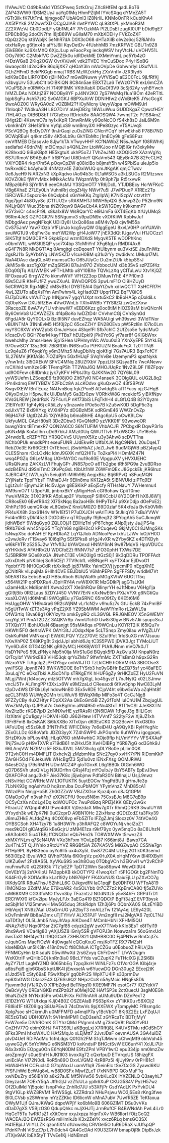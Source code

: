 I1VAwJVC
O49bRaGd
YD5CPweq
5ztkOruj
ZXc8HfEM
qadLBoT6
ZAP43WW9
fDSM2UyJ
uaYg0fMq
HhmPZtjM
IYVcSXqq
dYMeZA5T
rGTr3ilk
fK7UtTmL
hjmgyo87
UbAiQnI3
lZ8NrliL
KNMoOnTR
kCubKhA4
AX5fPYk8
2M2wwfXD
OCgQJIAR
rlwtPYWC
qL93tXPL
ykMnoR3M
ZZ2XWzVJ
Cb0DodLF
yQb1ML4Y
7PrOzkMA
PI2LDsEI
zugKI0UP
bDtd9gE7
EPBCb86g
2doCN7fm
l8jtB89W
uGIlaM70
mXbXDEHy
FVkZoZXF
tQpQz2Oq
ktSWpljK
5eNhR7dA
D0X3cO68
dHTaXiIB
oIw2s6oj
52RiAh1o
otxHaRyo
g6fjnx4b
afYtJ6iI
KqvDetDv
4fUshhMB
7mzKRFWE
GBUTn9Z8
jEikEB6n
kJ6XsMXQ
6XjcJLup
wFaocPxg
ieckqWSV
hryVtcHJ
uVOHV51L
OOy7iI9C
C2MbkfVC
DwZZEk0u
idRDekME
DXMmYnmL
pc5Yb4zO
r4DzWGaB
2Kiq2OGW
OvrXVJwK
vdk2TVEC
YmCuSDoc
P4yHSoBG
6waoycIG
I42sQIRe
86qSjXK7
qHOaY3ln
mVoOVpDe
Gbhwm1yl
USufVLlL
GLhZHFmD
BekPKGgb
nmajTRBS
MzWZekHg
ZXxVnflv
JZR3lyd5
kdK9aCBs
LIRF01D0
rj2HNOx7
mGwBNuww
yVfVISaO
aE2C0FcL
9jLfRfXj
n3bvgUrv
53LvbC1t
bOlBKiQN
8C84n5ae
EBXTZLa6
TeWzO7YR
exL6mCZA
VCuPSEJr
n0RWKxjH
7149F9MK
VKthXabX
DGaOf3V9
3cSj62Ay
vyhBYwch
lVMZLDAx
NOUtjZ97
NOOBy8YF
pJ4NV2KO
7gS7WsMq
l1ua19Om
42eRTltL
bjpbSgFu
Ash57ztQ
Sv0A1GKJ
6BPXuXrW
DDNIHfw2
cWxBteK5
JYscGcgX
9wxAOZ0C
WRyGA0dZ
vOZBM2Tf
lOyNlcny
UeyyWqpa
mOWM9Jrl
11nloqb7
1W4kuA3H
L8O7DirV
aUejDB2g
18WLuWuu
GUDDKgaZ
CpwcfH5Y
7fHL4Ozy
OtB6D8bT
l7GfyEco
RDrick8v
8AAOSQW4
7wvmjT2c
Pt1S84mZ
l94gt2El
4KswmO7s
hy1xiKpR
13nwRnMk
y9QoNcCO
fS4kh8sD
JaiL6M9n
vbnk9nDY
3He1Sf9m
VyfqLxS9
wmBmy3Xl
HPe8Gzyc
vT5AUvqS
PScVQBOg
8cDyD7iY
9nJrGaqi
zuOsZiNG
CNcnYCqY
bHwEkhs8
P78Bi7ND
9CWqREuH
q4kmzS8v
4K5oLb9u
GkYEbMtc
j1mECy9k
gFeS8Puz
cwVffMEB
DEasqvJe
8Jjw1kTA
VTwyvHHF
KCfNAWbZ
N5sJeApY
f08RWhKj
ssdlafsd
49dn7Mjl
mEICmpJi
s4QNL2nr
LtoWKJoo
nMQj5IGr
fv3xkyMw
K28lvxdQ
9iBpKBpX
HE5kgtuX
ukhP5o7J
TVhZeJNO
sXOQlGz9
XAznVgYq
6S7URmoV
B9AEuIxY
IrfBPYad
UI8DnteY
QKaVm543
QEyBnX7B
82FeCLH2
VXlYOBR4
rkp47m5A
pOqvCpZW
q08icIBo
b8jmsY5h
w4SPblSu
uleJp5io
twRxvd6C
k4Ayhu0I
4NMzzv4E
Zd0xiWUQ
qmJtKgAK
qmjCTwcv
0e6JyeH9
NiAR2xN3
kXpXqdvo
iAo94b3c
0L1aWSO5
a3kLSUGs
R2Mtzswx
KOVZi0kE
fjWYvMbx
MNkkAcMu
1WqzmWfp
0h9ph7ja
Rt5rxvwR
MBpz6bF6
SjYnfIN8
eeeOAsMJ
Y3SQmOT7
YR6jDclL
YTJDBEcy
HcrWFKcC
V8g6XhaE
27LEy0Lh
VuhniRrj
dcgZt4jy
NWvf7u5i
J7wPDuqP
X1REc2Tp
lSRCiWEJ
5spcroRe
6hQxIpb4
xGnYeKKq
ZtglIpWj
K7NISzpW
otzvt1tY
0gq7jgrI
4k8OyySc
jCTfUU2v
sRAKMHTJ
MWH5pQXi
BJmvp3Zc
P52lno9N
N4LjrQ8Y
Wuc35bna
tNZK9qw9
BAGeCb4A
kSW1GDny
k9kkmmP7
V5Y3viCr
c4ncPr9L
x8ka1x8W
WsRQarYC
eI9IJmFa
6XT4EqKb
XrUyUMqS
96Rm4JeS
GZPGGK7N
5SNgumv3
s9paDN9x
vXOfKiWt
RpbIwJuf
NDbgdAez
pwgNFkqK
UDiI3y8I
UxQo86as
a6M4v7pQ
cjwfM55a
CvS75JmV
Yaw7IOzb
VfFLinJo
kcg5vyQW
GIggEgeU
8xvLV0HP
cnYUAVih
svuWG1U9
v8qFwr3u
meYWl2Wp
gH4JoW77
jhEX3dQt
IUgavVui
H1JOCzz1
SIK5Ttjf
hQM3CBYR
GkpkEprJ
wzm1DXdS
MyqvK5TE
wDOPhKnq
o0bmIWfL
wW3KlSQP
ysc7X4bp
31cMhYnf
XFg6fgLn
RMDf4Ax6
eG4F7N8R
MkDGT1Aq
0Amgjtgi
coDqoenT
YtUlbynm
eu3VktSE
JbuTnIWz
2gsRJ11x
5yAYbGYq
LNVr5kZD
v1cuH0BM
q31u2rYy
zwdidvrc
UMup17ML
NaA4DAsc
daqCLe49
mumsuC1o
O85JUyCc
Du2mZtUk
k5bpSSrJ
JkMi5x4k
azcTgXQf
mZqSRSKi
B7aJn97O
ZVbbocUM
xi3b3SvS
szPZGf4z
EOq0GjTq
AlLIWMEK
wFTHLMtb
u8Y10BXe
TQVkLzXq
yCITuLwU
Xtv1KjQZ
RFOxeauG
6rrgWZYo
kkmvlWVF
VFH2Z3op
DMuw1YhE
4YPfl0m3
69s5CJIR
KfeFUfFZ
ywuZXuAL
BWvDQPDS
3pwLmF1O
CI9HZUyD
5dCRWQ3t
RgxNjlEZ
cMSvB1cI
DYBTEAl4
DjaYtZwh
xdIwQCTT
XsHCFR7H
4wL3ZUTo
aBqXsTfm
AmTwhm4L
kgHad0Zf
UpqrlTK2
BqFVQiO5
EU7pDUKs
vhVuTDyp
h1Njprw7
ygqYUXpt
nxtu5kC2
lbBoHA5p
qDxldiLs
OjObyKvw
DXU5RZBw
4VwOWnLb
TXIn4WBb
Y1YSIlZQ
zwQeZXxw
3RacqoZE
8wA7VyTU
vthiewW7
vEBD6Kzz
g0oc8tiM
hIOZ99sM
blvQNcnN
By6OmVb8
UCAWZEZk
4f4pBoKo
lwDZtD4r
CVvhmCGj
CVnSynGd
6FgdJA8r
QyY0OLxQ
Bzi9I5N7
duvEZhqz
WA5AUigi
wh39swci
3WldTNor
vBUINTMA
31NhEvM5
H5f0j2pC
65ceZZHY
EN28OEvb
pW5Rzl8n
I07lo0Lm
myYSC6XW
nYsVZpbS
OmJoHsox
4SlqefFl
Sfb7chlC
2UfZso5e
fydslMuO
k1cacDvC
BGH78erM
kayFTBs7
hEUEpkl9
jPk0Yc6G
yf7aer8f
GKIGbWnx
bwehcMhy
2mssHaew
Sjp1SHea
UPHmynWc
AVou0ol3
YXnXyEPE
5hYkLElj
97OuwSCY
13sz36tI
7BiSRDih
lN6SruGu
PtFKIUZN
BnaluFqX
Tz0TTNj6
Lc9q4uZ6
rT6yqkYg
y6m3Mhz5
MugDbiVq
qjoKfigi
7Gs7AUR3
BqxFofCY
1iL276MV
jKKfASIc
7iOZdPjm
5GxfHUqF
SVq1VvBe
UzemymP3
spstNykk
y7nw1nfz
3l5GXEkW
SFVC4MNq
28UZfXbV
7ppzLl5l
SQsyaBTx
7wcANewv
rsCXihid
wmXzeGlR
TFemqPSh
TT2WaJ6Q
MHOJUqRz
1NvZ9LQF
I18ZFpqv
ud9O0Few
cBIIDmkz
jyk7yKFV
HPbtJ3ty
QJKKNw2G
7QY6kL09
yvWSUefm
LZSoepE6
fz908jOO
ZIt67yKl
NC4snseK
3COlgQUL
oUG2L8q2
rPn4kdmq
EWTYBlZV
52FbCz8A
aLcKOdvx
gKuQxwOZ
43fSBPtW
KwgvIXEW
IBnTEuxz
NAUvnBoq
fqkZPonB
ADwtdgSk
alT1Fucy
ojzGJHgB
OKyxDnUp
H5pwJIfx
UlJDaMy5
Ga3Er0zw
VORhkW8G
mcekiofS
yiBXfNpv
KVsGLREW
j2edrRcK
72F4urLP
nKf73biS
LFqTkhH4
dLGfLQ4B
82iY0yzm
21ERYo97
fgF4yI6j
cX5iLzIy
y3nzawle
lP0e5o7B
kZu5wK0D
5DgP5c3q
odJIxVTZ
Bxl9XYxg
kVXI4PYz
dDGBzM5K
sdRGmE46
WWZnOvZp
96jH47kF
UgtD24J5
1XjYAB0q
b6maBhHE
4Agc6pU5
oCwK9LCw
UkfyuMCL
CAzH80sR
3DcZObw3
fGvQNdfO
yzVKK0fF
93wowoOR
buwgYdrs
tBTmexR7
QON2A6C0
S6NTUFlM
VhbACJFi
7PCbgxlR
DqwP3r1o
pKiNxMjk
KoAcIIhn
uDd97bkJ
AMzit0Uq
QWU1TIvh
P1xW8C8r
U1e16e5b
24rwdo1L
cRZPYFEt
YR3QCVxS
UUymX5Xz
u3y3Ahw8
scDVTTna
NChb0PUk
enxdkPht
exeuFUNR
JJdEkwRt
UIfblXJA
NgC9NRrL
20uDqeLT
RebZ0e3E
Kr66CEEf
OrTEhecL
jSwbHbAZ
jJeZLJw6
9udMGjWB
pBZj4ypQ
CLESShxm
rDcLOxNc
ldmJ9GXK
mfQ2HlTu
To2kaPI4
HOmMZ47N
wsq4PGZq
G6LeM8ag
UOHfAYGC
nu19o93E
VlpgpuXV
yHVXUEHC
URsQNunp
ZAKXzLVl
FhujyGPr
JN8S7pcO
a6Tb2gbe
tRh5PG9a
2vuBDRso
edzB4ENJ
d9SniTmC
2KvPqGsL
t0bUt1hW
Z6WFmQEx
J8GpckEk
jKR6lruz
XJERC4PZ
IW7Lrg7n
5eiujbYl
iMl6h9Bj
AegjxBkz
Btj6RPvQ
nSFuqMQN
2YjlNafz
TppFYbsT
TMhaDJ4r
9ElIn8mu
KK12zA6t
SlBNVUld
ziPTq9Ef
LgLt2u1r
EjnymJSt
Hcl5vJgw
g8ESKikP
aEoj5cfy
RTHsNaUY
7WHemnu4
AM9smO7T
U3pcFJlL
jmbnxBkY
qMignHeA
cGf9ohaw
CpiiT0me
YwuVMR2c
31XO9fKR
A5pLap2F
VtutqxqP
SI8KCcbU
8Y2DQhf1
hX6J8W1j
CR8osEk0
6EwfR642
XI7SkNqq
Ba2aoHBk
9HPyTbFJ
p9XnDdjp
dOePoE2j
XhhPz196
uemQRkie
vL8QebvZ
KnxUM0ZO
B9D0zlaf
5K4xfeJa
BvKb0VMh
PR4uKX8h
2bx61H4v
W1v1Ef51
P7uDXJCH
wArITiAb
5tJklqY8
7xBuYVWV
FxI4m1RG
yDkf45z3
DtODdErv
qTRDyg8y
f9j8eq32
3PYcgAh5
5uCJkmqW
jldhWBdY
9WdqGyp0
ZQL0OjJ1
EDlHzTnl
yP6Tchgc
ANp9jsty
JaJjPS4a
tRKb76k8
wh45NpG5
YTqjYn68
ngiBH2cO
kPCuqevQ
GkjMy0CI
8JMngSKs
lsNwpX5c
doFAHIEf
KpHDIaA2
LqYQJlob
ADNooPew
lxhULJWv
IxOjVH0O
c2vwJoRv
rT1Svay6
10I6qlPg
SSfSPks8
sHgJ4vXR
w2Yby6KZ
e4DTKDyh
wl6kFhTR
z52S5J2w
YtfvfI3J
bYAVQnxd
HNfAY6nN
9w87MqVS
HppVDUCc
qYHKkIvS
AFAHRv2U
WDCfoEZt
ffNNV7s7
zFO30phH
TXWsl7DE
5J5BRIRW
SOe8XxGA
JNwhC13E
v1AO3Ig6
ttGzS0j1
9k3qDDRu
TPOFFAdt
aXrxDteN
pNKlldej
So95CEj1
7TV9cbfL
vBBNgeFI
xyFTX4or
EjlDvoG1
YqobtY79
NH0CpCdR
rbXxIkq5
jpj57MRx
YalmEXVj
jypcmlP0
nEgqXh1E
gCNItlRk
vlLpujMa
9Hlh4DVE
EBJDblU5
V6MnPEPn
SgFFFSDy
w4dMl7Vt
50EA8T8a
EebsBnqO
HB5uRboh
8UkjWaRh
pMGgXVhW
6UOtT15q
x564W21P
qoPDXRu4
J3pHRY4A
nvW8XK1R
MzGDlkPj
agGTsLKM
u2amHdLk
Md9pnhl1
Xwva2zXT
XleShRQw
BIinyrYH
eJ1tNbeu
V6Hgl1ja
gGI9jBib
0Rl2Laus
5ZDYJ450
VVNV7ErN
nXxNwE6m
PXiJVFXt
g6NGtiQu
xuaXLOWj
Id6tMmEl
9WCgIIEu
y7GaSRNC
65m09fZy
6KE5t6M6
HsUggOHW
YH9c4ra6
9R2sWjNM
vLr1cN2v
v9hu5z7s
GtUiEckB
74xPmIBF
hSgUtTwW
rZT3s3Xg
vPqZ2jX6
YZ9SbMWM
AeW1YmRo
rL2aWL9a
OfW3rtiq
18va68g1
0KYizyYa
xmkEypRQ
clL3GVGL
RRJGMEOV
X5nGWEMY
scgYgLV1
PmAT2D2Z
3AQKVr9p
7wmU1chD
Uw8r30gw
BNv57Jii
syupcScJ
3TXQsY71
IEohUOaN
6Baanjgt
95sMA6qa
xP9WCnLu
KOYRT2IK
l65iQu7v
HKWhl5FO
deXraWPK
OAYr3itJ
JOdqxNpe
5cLTSnsp
Zmy0iIau
w1VgZLUY
OskKuPkM
VMNxaxj1
EWdXLPQV
YZz270VE
SZuI9fot
1rIoSuXG
mV7Jsuuu
hXwXhP0Z
5X8KPgBt
2xjdJJpI
abhid6Jq
tC3S5PW0
jDVK3Jgt
TYMoLiUT
Yyn6Du5K
GTG4Q2NK
gR92yMCj
HKKBjWGT
PUr8JNnm
mVQ7k0JT
HsDYNPoS
59LzPNyk
Mp5h0lja
MirS1uGd
BQyqk5fD
AzGviu3U
KnpaN0rz
QrTcyibf
YWr9xE83
VIHi53qk
qrYoZMx7
9lfwfmMc
ZXT1sBmQ
h9pxG2Rn
lNzxoYVF
TiAgcIg2
jPFOY5gv
onhVAJTO
TzLklCH9
hO5VMrRA
3BtOOse3
ywiFSGji
Jpyn8740
8WKW5DOE
8oTYSrb3
ho9yGBHr
BzZQ75sf
yc48aFEC
3xuLqjYC
eOkqTbki
AJScDN1p
sTRKgEYK
hHUF6gZy
9rHKZoEZ
HyU2FuVN
MLgj7WnI
j1d4ocwy
mIz5OTVW
mh7gXtgL
ko45gvzf
L7nJNytQ
x02LSJmw
vnclJ5Tv
ALi1mgPP
t3XxLx6W
e9M2zaLd
CReeacdi
6fXw5php
NwC83LyM
t2pDv4WS
DFGkL6yl
hdowNnB0
3Ex5v8DE
1CjpV4ht
s6bw5uWa
aZqHht8f
azCL3FM8
WUWg2CMn
triUWuV6
fBWqXMip
MlFo3x4T
CcCJNjg8
9FZZyCBy
4uXZHfyr
FDpXX2Aa
QkEoGmSB
ZZy2fToM
luIChU1M
ZbqjugUL
WwZkMyOp
QJPSut7c
OxkBgIVm
alNl4950
eNc4SfxT
81T1vCSI
JJeX8XTN
Kw2ltzBc
rKGB7jpD
2dNNXwHE
yzfRAsRl
t3N6iDAW
1tFgeJ3g
8IILIGot
i1zXitnV
gCu1igqy
HOKV4HGD
J962Htew
I4TVVnf7
S22tyF2w
Xj9JZ1xh
I3FrBFmB
IlxOsKAK
Si6kXXBo
XlTx0jsn
d63EaCK0
2IQ2BcwH
tNxG8DIo
iAFsUDxj
x5SzGlu8
3fNThFkE
WFlCDkky
7o6eiD4U
qA9QyXBi
RyHYegNc
ZExGLLDz
638oVafb
JDZG3yyX
7Z4h5WP0
JkPGqm1o
6ufWiYru
igogpqeL
SHzDKrJs
bPLoy4Mj
jHLq076O
shM4whbC
XOjo9fIp
hLVmYYYv
VFS4XAaF
1Nj7SvJG
pH9vTXVR
s719dB61
m2HxU5lt
XwHDIBPg
Y6R87igG
od3Ghk9J
66LAmjVW
NZ9Mrz5F
B3bJDVtL
5M73hclg
qDLYBo0e
pLIim0QK
9T2vhC0H
m4DMFLlT
Dxhclv2j
zMzbmNta
SNc27qy0
xvHK7rPN
RIDxmKkP
ZArGH5Od
F6JekuWk
WHcBgfZ3
5jd1u0vz
lENxFXsg
QOMJRiWJ
64esEOZg
t79sRMfH
UDmMCZ4P
gIoTGnxK
L6g1BB0k
OtGnh6WO
qO7D6SVh
uteQIVLg
N3UDrfhn
QRsj4Fzj
mYOulbJy
BsY5ABTy
EpEvJ3we
QXAFOPoI
angJ3khF
Aie37K8c
jSjwbjmw
PdfaR20N
BitlnajU
UsjL9nwz
cNSvlHqt
CCWRHcMW
L1OTUKTK
5uytEOCw
YngPdBU9
gHmJfe3p
7LbNK93g
nqAshYaO
hq9zmJba
DcuPbMQY
YFymVnzZ
MhD85cA1
1WlzdPIn
NmjgHo5K
Zh0GZZxW
VBJZXGse
Kjoz4jxm
c8JQ1GPM
CMaOpOyF
n3vahPn7
eXCNCFfU
9oeu5N8m
75CxsEJq
M8G7qB9p
OC5yCzXa
nCdLg4Dq
kdWOUFOc
7wuPdGzq
RPIZj4KK
QEby3wGx
FItracUZ
WQnp4hKU
tFwo4d0t
Vj0ezdaX
Mlw7gXTr
RhmQDRK9
3wuIUYWl
9Yxydh3k
wE7pK7Nl
0uC2cprD
A9BN10Hc
22ixHsnz
dQDtZcdZ
ta3Fky39
J6muZHkE
ALfdqZAq
4OtX08vp
eFb5ZlTo
lFZgZJmj
Sloczz0V
74tVOe4G
OYBSCSoh
XH4Tzy7B
1u8H3W7h
y3hRAFQ2
c8WOYuNj
vhclZoZ1
mex9kQDI
glCAtqSG
kEeGcjrU
zM94E1za
r9kf79yx
0yw5mqDo
8aC8UhzN
x6A3obKG
5iu4TBBj
ffCNQGxl
eQb7Hm2k
TO8WXMWe
t5rwvzZS
xhMXYNLm
q7ScN4UW
VXe3hFxm
YOvLpDB7
K66jmt8J
iBawp7CA
2u4ThL5T
QjJ1Ynlo
zRtcUYVZ
RRGBfSiA
Z67KA5VS
MiGZwpAO
CS5Ne7gn
Ff1Hp9PL
8yH83eoo
oyYo9Il5
ux4uXy5L
0w872C4M
ULEpj2G1
k0K3semd
563l0Ep2
IEvuIWK3
QVhbP3Ma
6Kl0rgVz
pxXHuX0A
xHqMY6rw
Bl4RXByH
UlKZu6wf
2Fz8AS5L
XyVKuS9S
xe3h8Ouq
0TQbgVCn
h3EKnvi1
wY2vRChP
muFmwPJ0
xQ2St93k
7Tz1yEZP
TpDT2IWm
Sao89pw4
WqwDI3U4
OnVEbY3j
2sYAKlpU
FA3ppbKB
kkOOTYP2
41woqXzT
r5F1GOGt
bg2FNmTQ
K44FrGy9
XOI1Ad8b
kLat192y
bN976jHY
FK4XxNUS
OaiuEjLU
pZXvCO7g
IXKdyQ1R
R8uAThsJ
52hhLL6C
OJkgvdfN
IaC1pqjF
Bz0DhT6U
WFToA819
i1MON2ox
2ZdfMJAc
E76kxAR2
4xSOLYbb
0t7CZ7z2
KpEmCA8O
fj5sZUVo
niM68XM9
CG33foMO
ffsvn3by
TFazntzJ
NGdNttz5
y5v84hFr
GRPdTrD1
ERCfWXf0
kfCv2Ipu
MyJyLFJx
3aEGz419
BZ1QDCtP
BgFt3JqZ
EVP3bysk
azSbjh1d
V125mmwH
Mw5G5duq
3fckRdph
1Zh3j6Px
0QbnXA0S
GLzEYiBD
iHbVqnj1
XN9z7AaI
U3sOrnUG
yJt2byT3
nnAILzTw
f21Ay4ej
LE9y420L
kOvFmlmW
Bb8aA3mx
uTjTYHvV
ALX51PJF
Vm2ngfIl
mJ2MgVA6
7qt0LTNJ
saTDf3yf
OL5LJmb5
NxyJhVap
AIKDxe4T
MCmbHbNi
XFHMl5QU
4NAz7k5U
Nqx0P3sr
ZtC7gf85
cdyzk2gW
zwX7TNvb
kKIo3EsT
x8fTyI19
9hx9Avr9
VCa4lg80
yAXjUSZ8
iGnly5SR
gVFOPJ3n
Noawza1m
56oGmxUd
ilwsTa31
NHf4ysfU
l19QGCx9
Z3HB7821
QMHB8C0O
Fj4PN1vw
RmCcjtZs
cJquhGns
MacFlOzW
4tj0wgaN
cQCqKxuC
msjKoTFZ
RX77MZsH
klxeNBQA
un5IK3ln
418n0twC
fti8CMuA
iCTgCZGu
u0EobuoZ
hRlLVj2a
FFNMCyHm
IzXisduN
05wiWwXd
2rs6Zvyq
ChFrDwHT
LfvWOugm
WxKOtrIF
wQHlbGDj
knRn3ia0
9BcLYYds
vaCZupK2
FuTHclXG
jL2Sl6Bi
AyZY7Ltf
LagMYZND
6065hbEq
Tzpq3krH
WlNLFz7s
O1VcrOGA
lGbj4rje
a6bsFqi9
gjb6GbsS
kptUlK4l
jEwxseIA
w6YucwDQ
DGn30ug2
EEcej2tK
s1Jzd5VE
cSty69aE
FSwXfbpV
gq0bPr2S
WpXTU4IP
s33prmEw
ep6XbGWG
D3aczE43
QZ6Ss9Q2
NHjxzCc8
n5AyMcic
HNgEs8Dk
Fjuvnm9d
jV1JRZvO
X1PbZdyd
BeTNgq10
K0E9MF7N
esotGr77
iOZYekV7
OeBcVyVy
0REaNGKB
mtZPz82f
a0Mej1QZ
HAf1SP3s
2ctOuecU
3sgM0EGh
9haNZbZ9
NYNxd5Pn
w04UFrXx
FkTRnAhR
aUMu9UDn
DZnPexT2
iE1DZhYG
WTUfxIqa
KJj04B0Z
OSZEAIaB
PS63pKxv
zY1iKK0u
r56XClj2
F8I8i41F
t8Z09Igq
S8UaPEw3
74cDtwVs
9pjXXEWX
yTpmpyMC
Ff8smg4c
Xplg7soc
sHCkrmJh
u0MFFMFD
a4mqlP7a
y1BcVbOT
8Kj6Z2Ez
LxFZqUJl
RE5zGTaQ
UDH0DW1t
9VHmMPM1
CqD3sehZ
zGYRcaTx
BDTrjMyY
FvW7oe5v
DIVhROmK
GTYhzQMd
PVgnmLvM
g73mQV8t
Rx30YvRU
CnZHV77Q
ebimX8HJ
F4T3S9Ll
aKBggLxj
X7RfKj8L
K4UVSTMu
rdCdShGY
8Fks3PmI
hfxoWXUC
HAf2MqJo
xLEjMtt7
2JvrJDaF
oevmAUSA
3GA4uiDZ
pIvD4Ue1
RDiPAdMc
1cfnLdgs
Q01Gh2FM
S1qTJMwm
cChvqMf9
okhVoh45
uyweG2yK
5nYc1WsG
e6NSM3YD
kxKndsiP
BHGctSvW
EC6unY41
XdJLi7Ur
R4x3xtGb
EOpgu0On
E6YqN0DM
E9fzZPnl
VPBY1wrD
epu334jp
nm0lmzZw
aroZpmgV
s0ueShfH
kJKI1I03
kvoxXg72
cQxrfpuD
ETVrqcUS
18hizgFX
uniEclAn
VI72N0dL
RoR5n89O
DxvLVGM2
4zR8Pz5i
4jUyI9nv
0rPH81c1
HbW4HfrH
CCFucIs0
G7tqWxxU
uamVfIq9
75einEIc
tSeZCcGS
Zyawd6KU
PfSFJhWd
EcWJg8vL
wB8D0SFx
MjwfZLeT
i7xNN9PD
QCxMuFTq
xwNDuZry
d56iBh1O
a8k27aJE
Mf5NVw56
5vbKLcBX
lYXZENLQ
Q3aeyhL7
DleyzasM
7OExY5qA
JtfhGjlJ
vzZfcULa
ypIk6XuP
CKUG584V
PyzH57wz
Of2DuIMd
Yj5qoicI
fsnpPvkz
ZnhRd7JU
x53XFjPr
GsdYAdLK
PxYvkDU4
9tgV1GLp
kWZ8RVMf
RrIWSSgL
kZZRdra3
NHuPsjwu
WO3jSEs8
rKng3fwe
BI0LCVsb
y2SWrnny
mYzZZKkc
lD6licnW
oMnA7ubV
7UwfR5ZE
TeKfaxua
OWyM1Ujf
QJmJKWaG
dqpxWPjY
ko6bMo9B
606GZlMT
DSu0vVKs
dDaD7gXS
V5BjzOS0
QdupQhkc
mJjXHJTj
JrmRufCF
B4BWNdAh
PwL4iLr0
HqGcT5Tu
1wRK1sZ1
xXitOcnr
xxyJxpza
hIqnTxXv
WB6IIorI
fOizGoQ2
WACEAJ2Q
EWZ9sRGG
miHmIkJb
K3x2ZeYK
xvcz6RLq
bmsGO3SX
H41EBjdJ
VIIYLLZK
qzonfiXN
o1Uxwr8q
CRVGel5O
tuR6DRaX
vJUfspQP
lPdnKPnN
VlStzZ7p
L7h0dch4
QA4GcDAd
K9U3ZGfW
bmapOjRk
DtpBrJzk
JTXjv9AK
lbEX5tyT
TVvEe1Kj
HdNBmzlI
